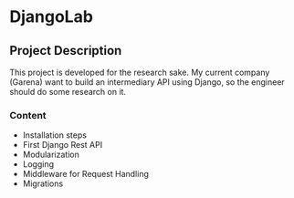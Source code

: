 # DjangoLab #
## Project Description ##
This project is developed for the research sake. My current company (Garena) want to build an intermediary API using Django, so the engineer should do some research on it.

### Content ###
- Installation steps
- First Django Rest API
- Modularization
- Logging
- Middleware for Request Handling
- Migrations